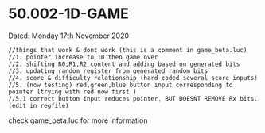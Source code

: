 # 50.002-1D-GAME

Dated: Monday 17th November 2020

    //things that work & dont work (this is a comment in game_beta.luc)
    //1. pointer increase to 10 then game over 
    //2. shifting R0,R1,R2 content and adding based on generated bits
    //3. updating random register from generated random bits
    //4. score & difficulty relationship (hard coded several score inputs)
    //5. (now testing) red,green,blue button input corresponding to pointer (trying with red now first )
    //5.1 correct button input reduces pointer, BUT DOESNT REMOVE Rx bits. (edit in regfile)
check game_beta.luc for more information
